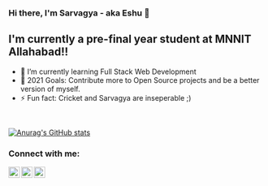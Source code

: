 ### Hi there, I'm Sarvagya - aka Eshu 👋


## I'm currently a pre-final year student at MNNIT Allahabad!!


- 🌱 I’m currently learning Full Stack Web Development
- 🥅 2021 Goals: Contribute more to Open Source projects and be a better version of myself.
- ⚡ Fun fact: Cricket and Sarvagya are inseperable ;)

<br>
<!--[![Anurag's GitHub stats](https://github-readme-stats.vercel.app/api?username=silentknight17)](https://github.com/anuraghazra/github-readme-stats)-->

 [![Anurag's GitHub stats](https://github-readme-stats-two-sigma-62.vercel.app?username=silentknight17)](https://github.com/anuraghazra/github-readme-stats)


### Connect with me:

[<img align="left" alt="Sarvagya Prateek | Twitter" width="22px" src="https://cdn.jsdelivr.net/npm/simple-icons@v3/icons/twitter.svg" />][twitter]
[<img align="left" alt="Sarvagya Prateek | LinkedIn" width="22px" src="https://cdn.jsdelivr.net/npm/simple-icons@v3/icons/linkedin.svg" />][linkedin]
[<img align="left" alt="Sarvagya Prateek | Instagram" width="22px" src="https://cdn.jsdelivr.net/npm/simple-icons@v3/icons/instagram.svg" />][instagram]

<br />


<br />
<br />


[twitter]: https://twitter.com/jha_speshu17
[instagram]: https://www.instagram.com/storm___pegasus/
[linkedin]: https://www.linkedin.com/in/sarvagya-prateek-926b5717b/
